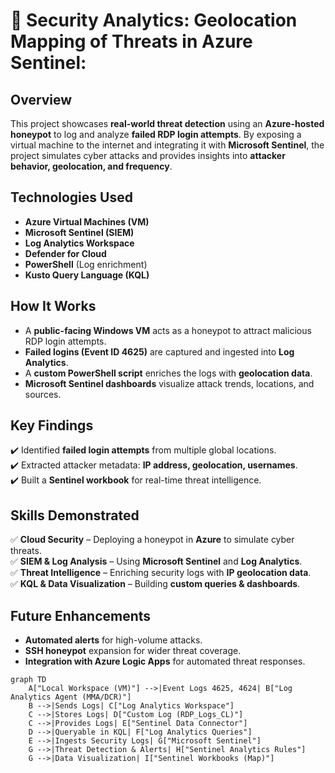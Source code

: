 # 🚨 Security Analytics: Geolocation Mapping of Threats in Azure Sentinel:

## Overview
This project showcases **real-world threat detection** using an **Azure-hosted honeypot** to log and analyze **failed RDP login attempts**. By exposing a virtual machine to the internet and integrating it with **Microsoft Sentinel**, the project simulates cyber attacks and provides insights into **attacker behavior, geolocation, and frequency**.

## Technologies Used
- **Azure Virtual Machines (VM)**
- **Microsoft Sentinel (SIEM)**
- **Log Analytics Workspace**
- **Defender for Cloud**
- **PowerShell** (Log enrichment)
- **Kusto Query Language (KQL)**

## How It Works
- A **public-facing Windows VM** acts as a honeypot to attract malicious RDP login attempts.
- **Failed logins (Event ID 4625)** are captured and ingested into **Log Analytics**.
- A **custom PowerShell script** enriches the logs with **geolocation data**.
- **Microsoft Sentinel dashboards** visualize attack trends, locations, and sources.

## Key Findings
✔️ Identified **failed login attempts** from multiple global locations.  
✔️ Extracted attacker metadata: **IP address, geolocation, usernames**.  
✔️ Built a **Sentinel workbook** for real-time threat intelligence.

## Skills Demonstrated
✅ **Cloud Security** – Deploying a honeypot in **Azure** to simulate cyber threats.  
✅ **SIEM & Log Analysis** – Using **Microsoft Sentinel** and **Log Analytics**.  
✅ **Threat Intelligence** – Enriching security logs with **IP geolocation data**.  
✅ **KQL & Data Visualization** – Building **custom queries & dashboards**.

## Future Enhancements
- **Automated alerts** for high-volume attacks.
- **SSH honeypot** expansion for wider threat coverage.
- **Integration with Azure Logic Apps** for automated threat responses.

```mermaid
graph TD
    A["Local Workspace (VM)"] -->|Event Logs 4625, 4624| B["Log Analytics Agent (MMA/DCR)"]
    B -->|Sends Logs| C["Log Analytics Workspace"]
    C -->|Stores Logs| D["Custom Log (RDP_Logs_CL)"]
    C -->|Provides Logs| E["Sentinel Data Connector"]
    D -->|Queryable in KQL| F["Log Analytics Queries"]
    E -->|Ingests Security Logs| G["Microsoft Sentinel"]
    G -->|Threat Detection & Alerts| H["Sentinel Analytics Rules"]
    G -->|Data Visualization| I["Sentinel Workbooks (Map)"]